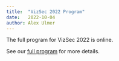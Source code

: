 ```yaml
---
title:  "VizSec 2022 Program"
date:   2022-10-04
author: Alex Ulmer
---
```


<p>
The full program for VizSec 2022 is online.
</p>

<p>See our <a href="/vizsec2022/#program">full program</a> for more details.</p>
